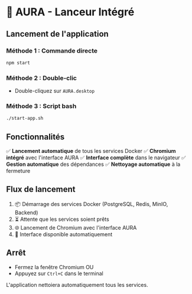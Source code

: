 # 🚀 AURA - Lanceur Intégré

## Lancement de l'application

### Méthode 1 : Commande directe
```bash
npm start
```

### Méthode 2 : Double-clic
- Double-cliquez sur `AURA.desktop`

### Méthode 3 : Script bash
```bash
./start-app.sh
```

## Fonctionnalités

✅ **Lancement automatique** de tous les services Docker
✅ **Chromium intégré** avec l'interface AURA
✅ **Interface complète** dans le navigateur
✅ **Gestion automatique** des dépendances
✅ **Nettoyage automatique** à la fermeture

## Flux de lancement

1. 📦 Démarrage des services Docker (PostgreSQL, Redis, MinIO, Backend)
2. ⏳ Attente que les services soient prêts
3. 🌐 Lancement de Chromium avec l'interface AURA
4. 🎯 Interface disponible automatiquement

## Arrêt

- Fermez la fenêtre Chromium OU
- Appuyez sur `Ctrl+C` dans le terminal

L'application nettoiera automatiquement tous les services.